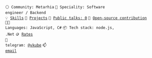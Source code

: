 <code>⚪ Community: Metarhia</code>
<code>👷 Speciality: Software engineer / Backend</code><br>
<code>💡 [Skills](SKILLS.md)</code>
<code>🧻 [Projects](PROJECTS.md)</code>
<code>📢 [Public talks: 0](TALKS.md)</code>
<code>👀 [Open-source contribution](CONTRIBUTION.md)</code><br>
<code>🧑‍💻 Languages: JavaScript, C#</code>
<code>📦 Tech stack: node.js, .Net</code>
<code>🪙 [Rates](RATES.md)</code><br>
<code>💬 telegram: [@vkube](https://telegram.me/vkube)</code>
<code>📫 [email](mailto:hi.drozdov@gmail.com)</code>

